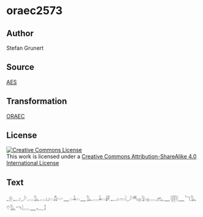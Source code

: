 # oraec2573

## Author

Stefan Grunert

## Source

[AES](https://github.com/simondschweitzer/aes)

## Transformation

[ORAEC](https://oraec.github.io/)

## License

<a rel="license" href="http://creativecommons.org/licenses/by-sa/4.0/"><img alt="Creative Commons License" style="border-width:0" src="https://i.creativecommons.org/l/by-sa/4.0/88x31.png" /></a><br />This work is licensed under a <a rel="license" href="http://creativecommons.org/licenses/by-sa/4.0/">Creative Commons Attribution-ShareAlike 4.0 International License</a>

## Text

𓄂𓂝𓌳𓐙𓅓𓂋𓂓𓏏𓀋𓎟𓈖𓏏𓇓𓏏𓈖𓅓𓂋𓇓𓏏𓏞𓂝𓏛𓇋𓌳𓄪𓐍𓅱𓐍𓂋𓃹𓈖𓇋𓋴𓋴𓇛𓈖𓆓𓅓𓄣𓅓𓎔𓇋𓂋𓈖𓆑𓄤<br>

